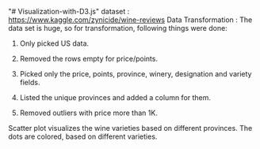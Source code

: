 "# Visualization-with-D3.js" 
dataset : https://www.kaggle.com/zynicide/wine-reviews
Data Transformation :
The data set is huge, so for transformation, following things were done:
1. Only picked US data.

2. Removed the rows empty for price/points.

3. Picked only the price, points, province, winery, designation and variety fields.

4. Listed the unique provinces and added a column for them.

5. Removed outliers with price more than 1K.

Scatter plot visualizes the wine varieties based on different provinces. The dots are colored, based on different varieties.
